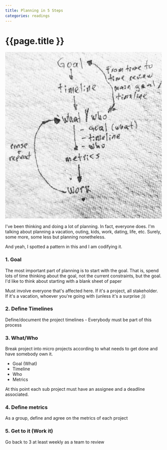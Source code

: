 ```yaml
---
title: Planning in 5 Steps
categories: readings
---
```


# {{page.title }}

![planning](/assets/images/goal.jpg)

I've been thinking and doing a lot of planning. In fact, everyone does. I'm talking about planning a vacation, outing, kids, work, dating, life, etc. Surely, some more, some less but planning nonetheless.

And yeah, I spotted a pattern in this and I am codifying it.

### 1. Goal

The most important part of planning is to start with the goal. That is, spend lots of time thinking about the goal, not the current constraints, but the goal. I'd like to think about starting with a blank sheet of paper

Must involve everyone that's affected here. If it's a project, all stakeholder. If it's a vacation, whoever you're going with (unless it's a surprise ;))

### 2. Define Timelines

Define/document the project timelines - Everybody must be part of this process

### 3. What/Who

Break project into micro projects according to what needs to get done and have somebody own it.

* Goal (What)
* Timeline
* Who
* Metrics

At this point each sub project must have an assignee and a deadline associated.

### 4. Define metrics

As a group, define and agree on the metrics of each project


### 5. Get to it (Work it)

Go back to 3 at least weekly as a team to review
